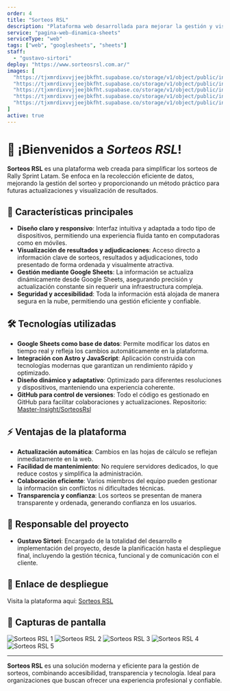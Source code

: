 ```yaml
---
order: 4
title: "Sorteos RSL"
description: "Plataforma web desarrollada para mejorar la gestión y visualización de sorteos en línea. Combina eficiencia, diseño intuitivo y actualización dinámica de datos en tiempo real, ofreciendo una herramienta potente y accesible tanto para organizadores como participantes."
service: "pagina-web-dinamica-sheets"
serviceType: "web"
tags: ["web", "googlesheets", "sheets"]
staff:
  - "gustavo-sirtori"
deploy: "https://www.sorteosrsl.com.ar/"
images: [
  "https://tjxmrdixvvjjeejbkfht.supabase.co/storage/v1/object/public/insightdev.public/samples/rallySprintLatam/rsl1.png",
  "https://tjxmrdixvvjjeejbkfht.supabase.co/storage/v1/object/public/insightdev.public/samples/rallySprintLatam/rsl2.jpg",
  "https://tjxmrdixvvjjeejbkfht.supabase.co/storage/v1/object/public/insightdev.public/samples/rallySprintLatam/rsl3.png",
  "https://tjxmrdixvvjjeejbkfht.supabase.co/storage/v1/object/public/insightdev.public/samples/rallySprintLatam/rsl4.jpg",
  "https://tjxmrdixvvjjeejbkfht.supabase.co/storage/v1/object/public/insightdev.public/samples/rallySprintLatam/rsl5.jpg",
]
active: true
---
```


# 🎉 ¡Bienvenidos a *Sorteos RSL*!

**Sorteos RSL** es una plataforma web creada para simplificar los sorteos de Rally Sprint Latam. Se enfoca en la recolección eficiente de datos, mejorando la gestión del sorteo y proporcionando un método práctico para futuras actualizaciones y visualización de resultados.

## 🌟 **Características principales**
- **Diseño claro y responsivo**: Interfaz intuitiva y adaptada a todo tipo de dispositivos, permitiendo una experiencia fluida tanto en computadoras como en móviles.
- **Visualización de resultados y adjudicaciones**: Acceso directo a información clave de sorteos, resultados y adjudicaciones, todo presentado de forma ordenada y visualmente atractiva.
- **Gestión mediante Google Sheets**: La información se actualiza dinámicamente desde Google Sheets, asegurando precisión y actualización constante sin requerir una infraestructura compleja.
- **Seguridad y accesibilidad**: Toda la información está alojada de manera segura en la nube, permitiendo una gestión eficiente y confiable.

## 🛠️ **Tecnologías utilizadas**
- **Google Sheets como base de datos**: Permite modificar los datos en tiempo real y refleja los cambios automáticamente en la plataforma.
- **Integración con Astro y JavaScript**: Aplicación construida con tecnologías modernas que garantizan un rendimiento rápido y optimizado.
- **Diseño dinámico y adaptativo**: Optimizado para diferentes resoluciones y dispositivos, manteniendo una experiencia coherente.
- **GitHub para control de versiones**: Todo el código es gestionado en GitHub para facilitar colaboraciones y actualizaciones. Repositorio: [Master-Insight/SorteosRsl](https://github.com/Master-Insight/SorteosRsl)

## ⚡ **Ventajas de la plataforma**
- **Actualización automática**: Cambios en las hojas de cálculo se reflejan inmediatamente en la web.
- **Facilidad de mantenimiento**: No requiere servidores dedicados, lo que reduce costos y simplifica la administración.
- **Colaboración eficiente**: Varios miembros del equipo pueden gestionar la información sin conflictos ni dificultades técnicas.
- **Transparencia y confianza**: Los sorteos se presentan de manera transparente y ordenada, generando confianza en los usuarios.

## 👥 **Responsable del proyecto**
- **Gustavo Sirtori**: Encargado de la totalidad del desarrollo e implementación del proyecto, desde la planificación hasta el despliegue final, incluyendo la gestión técnica, funcional y de comunicación con el cliente.

## 🔗 **Enlace de despliegue**
Visita la plataforma aquí: [Sorteos RSL](https://www.sorteosrsl.com.ar/)

## 📸 **Capturas de pantalla**
<div class="grid grid-cols-1 sm:grid-cols-2 lg:grid-cols-3 gap-4 my-6">
  <img src="/samples/rsl1.png" alt="Sorteos RSL 1" class="rounded-xl w-full h-auto object-cover" />
  <img src="/samples/rsl2.jpg" alt="Sorteos RSL 2" class="rounded-xl w-full h-auto object-cover" />
  <img src="/samples/rsl3.png" alt="Sorteos RSL 3" class="rounded-xl w-full h-auto object-cover" />
  <img src="/samples/rsl4.jpg" alt="Sorteos RSL 4" class="rounded-xl w-full h-auto object-cover" />
  <img src="/samples/rsl5.jpg" alt="Sorteos RSL 5" class="rounded-xl w-full h-auto object-cover" />
</div>

---

**Sorteos RSL** es una solución moderna y eficiente para la gestión de sorteos, combinando accesibilidad, transparencia y tecnología. Ideal para organizaciones que buscan ofrecer una experiencia profesional y confiable.
